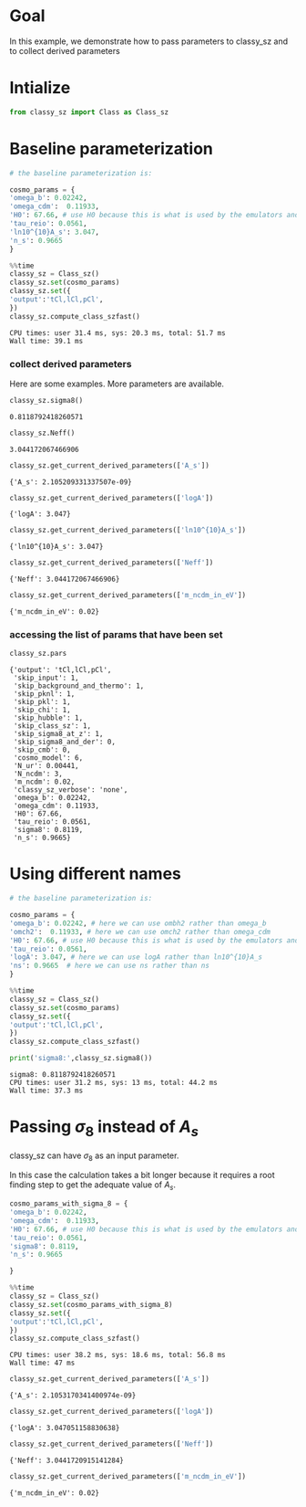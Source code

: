 # Goal

In this example, we demonstrate how to pass parameters to classy_sz and to collect derived parameters

# Intialize


```python
from classy_sz import Class as Class_sz
```

# Baseline parameterization


```python
# the baseline parameterization is:

cosmo_params = {
'omega_b': 0.02242,
'omega_cdm':  0.11933,
'H0': 67.66, # use H0 because this is what is used by the emulators and to avoid any ambiguity when comparing with camb. 
'tau_reio': 0.0561,
'ln10^{10}A_s': 3.047,
'n_s': 0.9665   
}
```


```python
%%time 
classy_sz = Class_sz()
classy_sz.set(cosmo_params)
classy_sz.set({
'output':'tCl,lCl,pCl',
})
classy_sz.compute_class_szfast()
```

    CPU times: user 31.4 ms, sys: 20.3 ms, total: 51.7 ms
    Wall time: 39.1 ms


### collect derived parameters

Here are some examples. More parameters are available.


```python
classy_sz.sigma8()
```




    0.8118792418260571




```python
classy_sz.Neff()
```




    3.044172067466906




```python
classy_sz.get_current_derived_parameters(['A_s'])
```




    {'A_s': 2.105209331337507e-09}




```python
classy_sz.get_current_derived_parameters(['logA'])
```




    {'logA': 3.047}




```python
classy_sz.get_current_derived_parameters(['ln10^{10}A_s'])
```




    {'ln10^{10}A_s': 3.047}




```python
classy_sz.get_current_derived_parameters(['Neff'])
```




    {'Neff': 3.044172067466906}




```python
classy_sz.get_current_derived_parameters(['m_ncdm_in_eV'])
```




    {'m_ncdm_in_eV': 0.02}



### accessing the list of params that have been set


```python
classy_sz.pars
```




    {'output': 'tCl,lCl,pCl',
     'skip_input': 1,
     'skip_background_and_thermo': 1,
     'skip_pknl': 1,
     'skip_pkl': 1,
     'skip_chi': 1,
     'skip_hubble': 1,
     'skip_class_sz': 1,
     'skip_sigma8_at_z': 1,
     'skip_sigma8_and_der': 0,
     'skip_cmb': 0,
     'cosmo_model': 6,
     'N_ur': 0.00441,
     'N_ncdm': 3,
     'm_ncdm': 0.02,
     'classy_sz_verbose': 'none',
     'omega_b': 0.02242,
     'omega_cdm': 0.11933,
     'H0': 67.66,
     'tau_reio': 0.0561,
     'sigma8': 0.8119,
     'n_s': 0.9665}



# Using different names


```python
# the baseline parameterization is:

cosmo_params = {
'omega_b': 0.02242, # here we can use ombh2 rather than omega_b
'omch2':  0.11933, # here we can use omch2 rather than omega_cdm
'H0': 67.66, # use H0 because this is what is used by the emulators and to avoid any ambiguity when comparing with camb. 
'tau_reio': 0.0561,
'logA': 3.047, # here we can use logA rather than ln10^{10}A_s
'ns': 0.9665  # here we can use ns rather than ns
}
```


```python
%%time 
classy_sz = Class_sz()
classy_sz.set(cosmo_params)
classy_sz.set({
'output':'tCl,lCl,pCl',
})
classy_sz.compute_class_szfast()

print('sigma8:',classy_sz.sigma8())
```

    sigma8: 0.8118792418260571
    CPU times: user 31.2 ms, sys: 13 ms, total: 44.2 ms
    Wall time: 37.3 ms


# Passing $\sigma_8$ instead of $A_s$

classy_sz can have $\sigma_8$ as an input parameter. 

In this case the calculation takes a bit longer because it requires a root finding step to get the adequate value of $A_s$. 


```python
cosmo_params_with_sigma_8 = {
'omega_b': 0.02242,
'omega_cdm':  0.11933,
'H0': 67.66, # use H0 because this is what is used by the emulators and to avoid any ambiguity when comparing with camb. 
'tau_reio': 0.0561,
'sigma8': 0.8119,
'n_s': 0.9665   

}
```


```python
%%time 
classy_sz = Class_sz()
classy_sz.set(cosmo_params_with_sigma_8)
classy_sz.set({
'output':'tCl,lCl,pCl',
})
classy_sz.compute_class_szfast()
```

    CPU times: user 38.2 ms, sys: 18.6 ms, total: 56.8 ms
    Wall time: 47 ms



```python
classy_sz.get_current_derived_parameters(['A_s'])
```




    {'A_s': 2.1053170341400974e-09}




```python
classy_sz.get_current_derived_parameters(['logA'])
```




    {'logA': 3.047051158830638}




```python
classy_sz.get_current_derived_parameters(['Neff'])
```




    {'Neff': 3.0441720915141284}




```python
classy_sz.get_current_derived_parameters(['m_ncdm_in_eV'])
```




    {'m_ncdm_in_eV': 0.02}




```python

```
